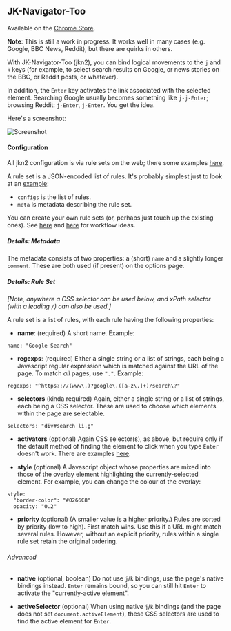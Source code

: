 ## JK-Navigator-Too

Available on the [Chrome Store](https://chrome.google.com/webstore/detail/jk-navigator-tooaakbjkmojammjfadiljkfkmfbbfc).

**Note**:  This is still a work in progress.  It works well in many cases (e.g.
Google, BBC News, Reddit), but there are quirks in others.

With JK-Navigator-Too (jkn2), you can bind logical movements to the `j` and `k` keys
(for example, to select search results on Google, or news stories on the BBC,
or Reddit posts, or whatever).

In addition, the `Enter` key activates the link associated with the selected
element.  Searching Google usually becomes something like `j-j-Enter`; browsing
Reddit: `j-Enter`, `j-Enter`.  You get the idea.

Here's a screenshot:

![Screenshot](https://cloud.githubusercontent.com/assets/2641335/8305814/691ad966-19aa-11e5-9ce5-fc83d0b00f2a.png)

#### Configuration

All jkn2 configuration is via rule sets on the web; there some examples [here](http://jkn2.smblott.org/).

A rule set is a JSON-encoded list of rules.  It's probably simplest just to look at an [example](http://jkn2.smblott.org/jkn2-search.txt):
- `configs` is the list of rules.
- `meta` is metadata describing the rule set.

You can create your own rule sets (or, perhaps just touch up the existing
ones).  See
[here](https://github.com/smblott-github/jk-navigator-too/tree/master/config)
and
[here](https://github.com/smblott-github/jk-navigator-too/blob/master/config/Makefile)
for workflow ideas.

##### Details: Metadata

The metadata consists of two properties: a (short) `name` and a slightly longer
`comment`.  These are both used (if present) on the options page.

##### Details: Rule Set

*[Note, anywhere a CSS selector can be used below, and xPath selector (with a leading `/`) can also be used.]*

A rule set is a list of rules, with each rule having the following properties:

- **name**: (required) A short name. Example:

```
name: "Google Search"
```

- **regexps**: (required) Either a single string or a list of strings, each
  being a Javascript regular expression which is matched against the URL of the
  page. To match *all* pages, use `"."`.  Example:

```
regexps: "^https?://(www\.)?google\.([a-z\.]+)/search\?"
```

- **selectors** (kinda required) Again, either a single string or a list of
  strings, each being a CSS selector.  These are used to choose which elements
  within the page are selectable.

```
selectors: "div#search li.g"
```

- **activators** (optional) Again CSS selector(s), as above, but require only
  if the default method of finding the element to click when you type `Enter`
  doesn't work.  There are examples [here](http://jkn2.smblott.org/jkn2-social.txt).

- **style** (optional) A Javascript object whose properties are mixed into
  those of the overlay element highlighting the currently-selected element.
  For example, you can change the colour of the overlay:

```
style:
  "border-color": "#0266C8"
  opacity: "0.2"
```

- **priority** (optional)  (A smaller value is a higher priority.) Rules are
  sorted by priority (low to high).  First match wins.  Use this if a URL might
  match several rules.  However, without an explicit priority, rules within a
  single rule set retain the original ordering.

###### Advanced

- **native** (optional, boolean) Do not use `j`/`k` bindings, use the page's
  native bindings instead. `Enter` remains bound, so you can still hit `Enter`
  to activate the "currently-active element".

- **activeSelector** (optional) When using native `j`/`k` bindings (and the
  page does not set `document.activeElement`), these CSS selectors are used to
  find the active element for `Enter`.

